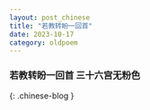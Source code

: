 ```yaml
---
layout: post_chinese
title: "若教转盼一回首"
date: 2023-10-17
category: oldpoem
---
```


### 若教转盼一回首 三十六宫无粉色
{: .chinese-blog }